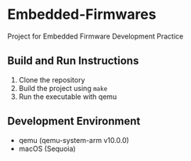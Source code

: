 # Embedded-Firmwares
Project for Embedded Firmware Development Practice

## Build and Run Instructions
1. Clone the repository
2. Build the project using `make`
3. Run the executable with qemu

## Development Environment
* qemu (qemu-system-arm v10.0.0)
* macOS (Sequoia)

